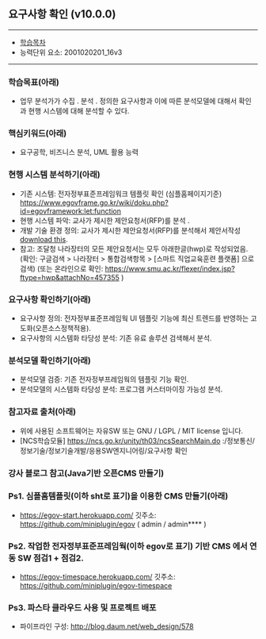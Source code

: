 ## 요구사항 확인 (v10.0.0)
 
---

- [학습목차](https://github.com/miniplugin/human)
- 능력단위 요소: 2001020201_16v3

---

### 학습목표(아래)

- 업무 분석가가 수집 ․ 분석 ․ 정의한 요구사항과 이에 따른 분석모델에 대해서 확인과 현행 시스템에 대해 분석할 수 있다.

### 핵심키워드(아래)

- 요구공학, 비즈니스 분석, UML 활용 능력

### 현행 시스템 분석하기(아래)

- 기존 시스템: 전자정부표준프레임워크 템플릿 확인 (심플홈페이지기준) https://www.egovframe.go.kr/wiki/doku.php?id=egovframework:let:function
- 현행 시스템 파악: 교사가 제시한 제안요청서(RFP)를 분석 .
- 개발 기술 환경 정의: 교사가 제시한 제안요청서(RFP)를 분석해서 제안서작성[download this](git_img/project_rfp.pptx). 
- 참고: 조달청 나라장터의 모든 제안요청서는 모두 아래한글(hwp)로 작성되었음. 
  (확인: 구글검색 > 나라장터 > 통합검색항목 > [스마트 직업교육훈련 플랫폼] 으로 검색)
  (또는 온라인으로 확인: https://www.smu.ac.kr/flexer/index.jsp?ftype=hwp&attachNo=457355 )
### 요구사항 확인하기(아래)

- 요구사항 정의: 전자정부표준프레임웍 UI 템플릿 기능에 최신 트렌드를 반영하는 고도화(오픈소스정책적용).
- 요구사항의 시스템화 타당성 분석: 기존 유료 솔루션 검색해서 분석.

### 분석모델 확인하기(아래)

- 분석모델 검증: 기존 전자정부프레임웍의 템플릿 기능 확인.
- 분석모델의 시스템화 타당성 분석: 프로그램 커스터마이징 가능성 분석.

### 참고자료 출처(아래)

- 위에 사용된 소프트웨어는 자유SW 또는 GNU / LGPL / MIT license 입니다.
- [NCS학습모듈] https://ncs.go.kr/unity/th03/ncsSearchMain.do :/정보통신/정보기술/정보기술개발/응용SW엔지니어링/요구사항 확인

### 강사 블로그 참고(Java기반 오픈CMS 만들기)

### Ps1. 심플홈템플릿(이하 sht로 표기)을 이용한 CMS 만들기(아래)
- https://egov-start.herokuapp.com/ 깃주소: https://github.com/miniplugin/egov
( admin / admin**** )

### Ps2. 작업한 전자정부표준프레임웍(이하 egov로 표기) 기반 CMS 에서 연동 SW 점검1 + 점검2.
- https://egov-timespace.herokuapp.com/ 깃주소: https://github.com/miniplugin/egov-timespace

### Ps3. 파스타 클라우드 사용 및 프로젝트 배포
- 파이프라인 구성: http://blog.daum.net/web_design/578